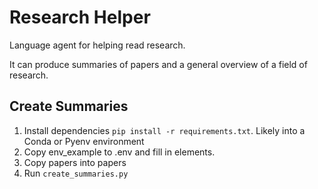 # Research Helper
Language agent for helping read research.

It can produce summaries of papers and a general overview of a field of research.

## Create Summaries
1. Install dependencies `pip install -r requirements.txt`. Likely into a Conda or Pyenv environment
2. Copy env_example to .env and fill in elements.
3. Copy papers into papers
4. Run `create_summaries.py`
 
